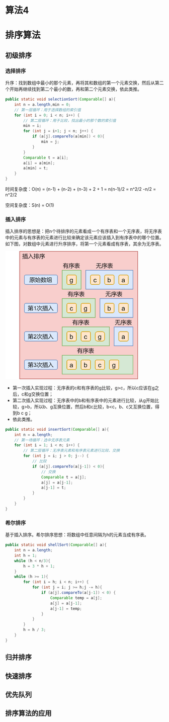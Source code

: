 # 算法4

# 排序算法

## 初级排序

### 选择排序

升序：找到数组中最小的那个元素，再将其和数组的第一个元素交换，然后从第二个开始再继续找到第二个最小的数，再和第二个元素交换，依此类推。

```java
public static void selectionSort(Comparable[] a){
    int n = a.length,min = 0;
    // 第一层循环：用于选择数组的索引值
    for (int i = 0; i < n; i++) {
        // 第二层循环：用于比较，找出最小的那个数的索引值
        min = i;
        for (int j = i+1; j < n; j++) {
            if (a[j].compareTo(a[min]) < 0){
                min = j;
            }
        }
        Comparable t = a[i];
        a[i] = a[min];
        a[min] = t;
    }
}
```

时间复杂度：O(n) = (n-1) + (n-2) + (n-3) + 2 + 1 = n(n-1)/2 = n^2/2 -n/2 = n^2/2

空间复杂度：S(n) = O(1)

### 插入排序

插入排序的思想是：把n个待排序的元素看成一个有序表和一个无序表，将无序表中的元素与有序表的元素进行比较来确定该元素应该插入到有序表中的哪个位置。如下图，对数组中元素进行升序排序，将第一个元素看成有序表，其余为无序表。

<img src="img/algorithm_1_插入排序.png" style="zoom:50%;" />

- 第一次插入实现过程：无序表的c和有序表的g比较，g>c，所以c应该在g之后，c和g交换位置；
- 第二次插入实现过程：无序表中的b和有序表中的元素进行比较，从g开始比较，g>b，所以b、g互换位置，然后b和c比较，b<c，b、c又互换位置，得到b c g；
- 依此类推。

```java
public static void insertSort(Comparable[] a){
    int n = a.length;
    // 第一场循环：选中无序表元素
    for (int i = 1; i < n; i++) {
        // 第二层循环：无序表元素和有序表元素进行比较、交换
        for (int j = i; j > 0; j--) {
            // 比较
            if (a[j].compareTo(a[j-1]) < 0){
                // 交换
                Comparable t = a[j];
        		a[j] = a[j-1];
        		a[j-1] = t;
            }
        }
    }
}
```

### 希尔排序

基于插入排序。希尔排序思想：将数组中任意间隔为h的元素当成有序表。

```java
public static void shellSort(Comparable[] a){
    int n = a.length;
    int h = 1;
    while (h < n/3){
        h = 3 * h + 1;
    }
    while (h >= 1){
        for (int i = h; i < n; i++) {
            for (int j = i; j >= h;j -= h){
                if (a[j].compareTo(a[j-1]) < 0) {
                    Comparable temp = a[j];
                    a[j] = a[j-1];
                    a[j-1] = temp;
                }
            }
        }
        h = h / 3;
    }
}
```



## 归并排序





## 快速排序





## 优先队列





## 排序算法的应用



























